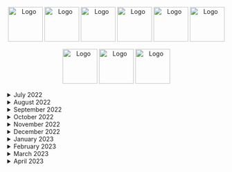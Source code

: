 
<p style="text-align: center;">
    <img src="https://leetcode.com/static/images/badges/2022/gif/2022-08.gif" alt="Logo" height="80">
    <img src="https://leetcode.com/static/images/badges/2022/gif/2022-09.gif" alt="Logo" height="80">
    <img src="https://leetcode.com/static/images/badges/2022/gif/2022-10.gif" alt="Logo" height="80">
    <img src="https://leetcode.com/static/images/badges/2022/gif/2022-11.gif" alt="Logo" height="80">
    <img src="https://leetcode.com/static/images/badges/2022/gif/2022-12.gif" alt="Logo" height="80">
    <img src="https://leetcode.com/static/images/badges/2022/gif/2022-annual-100.gif" alt="Logo" height="80">


<p style="text-align: center;">
    <img src="https://leetcode.com/static/images/badges/2023/gif/2023-01.gif" alt="Logo" height="80">
    <img src="https://leetcode.com/static/images/badges/2023/gif/2023-02.gif" alt="Logo" height="80">
    <img src="https://leetcode.com/static/images/badges/2023/gif/2023-03.gif" alt="Logo" height="80">

<details>
  <summary>July 2022</summary>

| Day | Task Id | Task                                                                                                                            | Solution(s)                                                                                                                   |
|-----|---------|---------------------------------------------------------------------------------------------------------------------------------|-------------------------------------------------------------------------------------------------------------------------------|
| 1   | 242     | [Valid Anagram](https://leetcode.com/problems/valid-anagram/)                                                                   | [Anagram](src/main/java/day_001/Anagram.java)                                                                                 |
| 2   | 890     | [Find and Replace Pattern](https://leetcode.com/problems/find-and-replace-pattern/)                                             | [FindAndReplacePattern](src/main/java/day_002/FindAndReplacePattern.java)                                                     |
| 3   | 916     | [Word Subsets](https://leetcode.com/problems/word-subsets/)                                                                     | [WordSubsets](src/main/java/day_003/WordSubsets.java) <br/> [WordSubsetsArrays](src/main/java/day_003/WordSubsetsArrays.java) |
| 4   | 307     | [Range Sum Query - Mutable](https://leetcode.com/problems/range-sum-query-mutable/)                                             | [NumArray](src/main/java/day_004/NumArray.java)                                                                               |

</details>

<details>
  <summary> August 2022 </summary>

| Day | Task Id | Task                                                                                                                            | Solution(s)                                                                                                                   |
|-----|---------|---------------------------------------------------------------------------------------------------------------------------------|-------------------------------------------------------------------------------------------------------------------------------|
| 5   | 062     | [Unique Paths](https://leetcode.com/problems/unique-paths/)                                                                     | [UniquePaths](src/main/java/day_005/UniquePaths.java)                                                                         |
| 6   | 378     | [Kth Smallest Element in a Sorted Matrix](https://leetcode.com/problems/kth-smallest-element-in-a-sorted-matrix/)               | [KthSmallest](src/main/java/day_006/KthSmallest.java)                                                                         |
| 7   | 729     | [My Calendar I](https://leetcode.com/problems/my-calendar-i/)                                                                   | [MyCalendar](src/main/java/day_007/MyCalendar.java) <br/> [MyCalendar_Arrays](src/main/java/day_007/MyCalendar_Arrays.java)   |
| 8   | 858     | [Mirror Reflection](https://leetcode.com/problems/mirror-reflection/)                                                           | [MirrorReflection](src/main/java/day_008/MirrorReflection.java)                                                               |
| 9   | 377     | [Combination Sum IV](https://leetcode.com/problems/combination-sum-iv)                                                          | [CombinationSum4](src/main/java/day_009/CombinationSum4.java)                                                                 |
| 10  | 458     | [Poor Pigs](https://leetcode.com/problems/poor-pigs/)                                                                           | [PoorPigs](src/main/java/day_010/PoorPigs.java)                                                                               |
| 11  | 1220    | [Count Vowels Permutation](https://leetcode.com/problems/count-vowels-permutation/)                                             | [CountVowelsPermutation](src/main/java/day_011/CountVowelsPermutation.java)                                                   |
| 12  | 300     | [Longest Increasing Subsequence](https://leetcode.com/problems/longest-increasing-subsequence/)                                 | [LongestIncreasingSubsequence](src/main/java/day_012/LongestIncreasingSubsequence.java)                                       |
| 13  | 823     | [Binary Trees With Factors](https://leetcode.com/problems/binary-trees-with-factors/)                                           | [BinaryTreesWithFactors](src/main/java/day_013/BinaryTreesWithFactors.java)                                                   |
| 14  | 108     | [Convert Sorted Array to Binary Search Tree](https://leetcode.com/problems/convert-sorted-array-to-binary-search-tree/)         | [ConvertSortedArrayToBinarySearchTree](src/main/java/day_014/ConvertSortedArrayToBinarySearchTree.java)                       |
| 15  | 98      | [Validate Binary Search Tree](https://leetcode.com/problems/validate-binary-search-tree/)                                       | [ValidateBinarySearchTree](src/main/java/day_015/ValidateBinarySearchTree.java)                                               |
| 16  | 235     | [Lowest Common Ancestor of a Binary Search Tree](https://leetcode.com/problems/lowest-common-ancestor-of-a-binary-search-tree/) | [LowestCommonAncestorOfBST](src/main/java/day_016/LowestCommonAncestorOfBST.java)                                             |
| 17  | 30      | [Substring with Concatenation of All Words](https://leetcode.com/problems/substring-with-concatenation-of-all-words/)           | [SubstringsWithConcatenationOfAllWords](src/main/java/day_017/SubstringsWithConcatenationOfAllWords.java)                     |
| 18  | 126     | [Word Ladder II](https://leetcode.com/problems/word-ladder-ii/)                                                                 | [WordLadderII](src/main/java/day_018/WordLadderII.java)                                                                       |
| 19  | 13      | [Roman to Integer](https://leetcode.com/problems/roman-to-integer/)                                                             | [RomanToInteger](src/main/java/day_019/RomanToInteger.java)                                                                   |
| 20  | 387     | [First Unique Character in a String](https://leetcode.com/problems/first-unique-character-in-a-string/)                         | [FirstUniqueCharacter](src/main/java/day_020/FirstUniqueCharacter.java)                                                       |
| 21  | 804     | [Unique Morse Code Words](https://leetcode.com/problems/unique-morse-code-words/)                                               | [UniqueMorseCodeWords](src/main/java/day_021/UniqueMorseCodeWords.java)                                                       |
| 22  | 1338    | [Reduce Array Size to The Half](https://leetcode.com/problems/reduce-array-size-to-the-half/)                                   | [ReduceArraySizeToTheHalf](src/main/java/day_022/ReduceArraySizeToTheHalf.java)                                               |
| 23  | 659     | [Split Array into Consecutive Subsequences](https://leetcode.com/problems/split-array-into-consecutive-subsequences/)           | [SplitArrayIntoConsecutiveSubsequences](src/main/java/day_023/SplitArrayIntoConsecutiveSubsequences.java)                     |
| 24  | 871     | [Minimum Number of Refueling Stops](https://leetcode.com/problems/minimum-number-of-refueling-stops/)                           | [MinimumNumberOfRefuelingStops](src/main/java/day_024/MinimumNumberOfRefuelingStops.java)                                     |
| 25  | 936     | [Stamping The Sequence](https://leetcode.com/problems/stamping-the-sequence/)                                                   | [StampingTheSequence](src/main/java/day_025/StampingTheSequence.java)                                                         |
| 26  | 342     | [Power of Four](https://leetcode.com/problems/power-of-four/)                                                                   | [PowerOfFour](src/main/java/day_026/PowerOfFour.java)                                                                         |
| 27  | 234     | [Palindrome Linked List](https://leetcode.com/problems/palindrome-linked-list/)                                                 | [PalindromeLinkedList](src/main/java/day_027/PalindromeLinkedList.java)                                                       |
| 28  | 326     | [Power of Three](https://leetcode.com/problems/power-of-three/)                                                                 | [PowerOfThree](src/main/java/day_028/PowerOfThree.java)                                                                       |
| 29  | 383     | [Ransom Note](https://leetcode.com/problems/ransom-note/)                                                                       | [RansomNote](src/main/java/day_029/RansomNote.java)                                                                           |
| 30  | 869     | [Reordered Power of 2](https://leetcode.com/problems/reordered-power-of-2/)                                                     | [ReorderedPowerOf2](src/main/java/day_030/ReorderedPowerOf2.java)                                                             |
| 31  | 363     | [Max Sum of Rectangle No Larger Than K](https://leetcode.com/problems/max-sum-of-rectangle-no-larger-than-k/)                   | [MaxSumOfRectangle](src/main/java/day_031/MaxSumOfRectangle.java)                                                             |
| 32  | 1329    | [Sort the Matrix Diagonally](https://leetcode.com/problems/sort-the-matrix-diagonally/)                                         | [SortTheMatrixDiagonally](src/main/java/day_032/SortTheMatrixDiagonally.java)                                                 |
| 33  | 200     | [Number of Islands](https://leetcode.com/problems/number-of-islands/)                                                           | [NumberOfIslands](src/main/java/day_033/NumberOfIslands.java)                                                                 |
| 34  | 48      | [Rotate Image](https://leetcode.com/problems/rotate-image/)                                                                     | [RotateImage](src/main/java/day_034/RotateImage.java)                                                                         |
| 35  | 417     | [Pacific Atlantic Water Flow](https://leetcode.com/problems/pacific-atlantic-water-flow/)                                       | [PacificAtlanticWaterFlow](src/main/java/day_035/PacificAtlanticWaterFlow.java)                                               |

</details>

<details>
  <summary>September 2022</summary>

| Day | Task Id | Task                                                                                                                                              | Solution(s)                                                                                                                         |
|-----|---------|---------------------------------------------------------------------------------------------------------------------------------------------------|-------------------------------------------------------------------------------------------------------------------------------------|
| 36  | 1448    | [Count Good Nodes in Binary Tree](https://leetcode.com/problems/count-good-nodes-in-binary-tree/)                                                 | [CountGoodNodesInBinaryTree](src/main/java/day_036/CountGoodNodesInBinaryTree.java)                                                 |
| 37  | 637     | [Average of Levels in Binary Tree](https://leetcode.com/problems/average-of-levels-in-binary-tree/)                                               | [AverageOfLevelsInBinaryTree](src/main/java/day_037/AverageOfLevelsInBinaryTree.java)                                               |
| 38  | 967     | [Numbers With Same Consecutive Difference](https://leetcode.com/problems/numbers-with-same-consecutive-differences/)                              | [NumbersWithSameConsecutiveDifferences](src/main/java/day_038/NumbersWithSameConsecutiveDifferences.java)                           |
| 39  | 978     | [Vertical Order Traversal of a Binary Tree](https://leetcode.com/problems/vertical-order-traversal-of-a-binary-tree/)                             | [VerticalOrderTraversalOfBinaryTree](src/main/java/day_039/VerticalOrderTraversalOfBinaryTree.java)                                 |
| 40  | 429     | [N-ary Tree Level Order Traversal](https://leetcode.com/problems/n-ary-tree-level-order-traversal/)                                               | [NaryTreeLevelOrderTraversal](src/main/java/day_040/NaryTreeLevelOrderTraversal.java)                                               |
| 41  | 814     | [Binary Tree Pruning](https://leetcode.com/problems/binary-tree-pruning/)                                                                         | [BinaryTreePruning](src/main/java/day_041/BinaryTreePruning.java)                                                                   |
| 42  | 606     | [Construct String from Binary Tree](https://leetcode.com/problems/construct-string-from-binary-tree/)                                             | [ConstructStringFromBinaryTree](src/main/java/day_042/ConstructStringFromBinaryTree.java)                                           |
| 43  | 94      | [Binary Tree Inorder Traversal](https://leetcode.com/problems/binary-tree-inorder-traversal/)                                                     | [BinaryTreeInorderTraversal](src/main/java/day_043/BinaryTreeInorderTraversal.java)                                                 |
| 44  | 1996    | [The Number of Weak Characters in the Game](https://leetcode.com/problems/the-number-of-weak-characters-in-the-game/)                             | [TheNumberOfWeakCharactersInTheGame](src/main/java/day_044/TheNumberOfWeakCharactersInTheGame.java)                                 |
| 45  | 188     | [Best Time to Buy and Sell Stock IV](https://leetcode.com/problems/best-time-to-buy-and-sell-stock-iv/)                                           | [BestTimeToBuyAndSellStock4](src/main/java/day_045/BestTimeToBuyAndSellStock4.java)                                                 |
| 46  | 1383    | [Maximum Performance of a Team](https://leetcode.com/problems/maximum-performance-of-a-team/)                                                     | [MaximumPerformanceOfATeam](src/main/java/day_046/MaximumPerformanceOfATeam.java)                                                   |
| 47  | 948     | [Bag of Tokens](https://leetcode.com/problems/bag-of-tokens/)                                                                                     | [BagOfTokens](src/main/java/day_047/BagOfTokens.java)                                                                               |
| 48  | 393     | [UTF-8 Validation](https://leetcode.com/problems/utf-8-validation/)                                                                               | [UTF8Validation](src/main/java/day_048/UTF8Validation.java)                                                                         |
| 49  | 1457    | [Pseudo-Palindromic Paths in a Binary Tree](https://leetcode.com/problems/pseudo-palindromic-paths-in-a-binary-tree/)                             | [PseudoPalindromicPathsInBinaryTree](src/main/java/day_049/PseudoPalindromicPathsInBinaryTree.java)                                 |
| 50  | 2007    | [Find Original Array From Doubled Array](https://leetcode.com/problems/find-original-array-from-doubled-array/)                                   | [FindOriginalArrayFromDoubledArray](src/main/java/day_050/FindOriginalArrayFromDoubledArray.java)                                   |
| 51  | 1770    | [Maximum Score from Performing Multiplication Operations](https://leetcode.com/problems/maximum-score-from-performing-multiplication-operations/) | [MaximumScoreFromPerformingMultiplicationOperations](src/main/java/day_051/MaximumScoreFromPerformingMultiplicationOperations.java) |
| 52  | 336     | [Palindrome Pairs](https://leetcode.com/problems/palindrome-pairs/)                                                                               | [PalindromePairs](src/main/java/day_052/PalindromePairs.java)                                                                       |
| 53  | 42      | [Trapping Rain Water](https://leetcode.com/problems/trapping-rain-water/)                                                                         | [TrappingRainWater](src/main/java/day_053/TrappingRainWater.java)                                                                   |
| 54  | 609     | [Find Duplicate File in System](https://leetcode.com/problems/find-duplicate-file-in-system/)                                                     | [FindDuplicateFileInSystem](src/main/java/day_054/FindDuplicateFileInSystem.java)                                                   |
| 55  | 718     | [Maximum Length of Repeated Subarray](https://leetcode.com/problems/maximum-length-of-repeated-subarray/)                                         | [MaximumLengthOfRepeatedSubarray](src/main/java/day_055/MaximumLengthOfRepeatedSubarray.java)                                       |
| 56  | 985     | [Sum of Even Numbers After Queries](https://leetcode.com/problems/sum-of-even-numbers-after-queries/)                                             | [SumOfEvenNumbersAfterQueries](src/main/java/day_056/SumOfEvenNumbersAfterQueries.java)                                             |
| 57  | 557     | [Reverse Words in a String III](https://leetcode.com/problems/reverse-words-in-a-string-iii/)                                                     | [ReverseWordsInStringIII](src/main/java/day_057/ReverseWordsInStringIII.java)                                                       |
| 58  | 1680    | [Concatenation of Consecutive Binary Numbers](https://leetcode.com/problems/concatenation-of-consecutive-binary-numbers/)                         | [ConcatenationPfConsecutiveBinaryNumbers](src/main/java/day_058/ConcatenationPfConsecutiveBinaryNumbers.java)                       |
| 59  | 113     | [Path Sum II](https://leetcode.com/problems/path-sum-ii/)                                                                                         | [PathSumII](src/main/java/day_059/PathSumII.java)                                                                                   |
| 60  | 622     | [Design Circular Queue](https://leetcode.com/problems/design-circular-queue/)                                                                     | [MyCircularQueue](src/main/java/day_060/MyCircularQueue.java)                                                                       |
| 61  | 990     | [Satisfiability of Equality Equations](https://leetcode.com/problems/satisfiability-of-equality-equations/)                                       | [SatisfiabilityOfEqualityEquations](src/main/java/day_061/SatisfiabilityOfEqualityEquations.java)                                   |
| 62  | 838     | [Push Dominoes](https://leetcode.com/problems/push-dominoes/)                                                                                     | [PushDominoes](src/main/java/day_062/PushDominoes.java)                                                                             |
| 63  | 19      | [Remove Nth Node From End of List](https://leetcode.com/problems/remove-nth-node-from-end-of-list/)                                               | [RemoveNthNodeFromEndOfList](src/main/java/day_063/RemoveNthNodeFromEndOfList.java)                                                 |
| 64  | 658     | [Find K Closest Elements](https://leetcode.com/problems/find-k-closest-elements/)                                                                 | [FindKClosesElements](src/main/java/day_064/FindKClosesElements.java)                                                               |
| 65  | 218     | [The Skyline Problem](https://leetcode.com/problems/the-skyline-problem/)                                                                         | [TheSkylineProblem](src/main/java/day_065/TheSkylineProblem.java)                                                                   |

</details>

<details>
  <summary>October 2022</summary>

| Day | Task Id | Task                                                                                                                                                            | Solution(s)                                                                                                                                 |
|-----|---------|-----------------------------------------------------------------------------------------------------------------------------------------------------------------|---------------------------------------------------------------------------------------------------------------------------------------------|
| 66  | 91      | [Decode Ways](https://leetcode.com/problems/decode-ways/)                                                                                                       | [DecodeWays](src/main/java/day_066/DecodeWays.java)                                                                                         |
| 67  | 1155    | [Number of Dice Rolls With Target Sum](https://leetcode.com/problems/number-of-dice-rolls-with-target-sum)                                                      | [NumberOfDiceRollsWithTargetSum](src/main/java/day_067/NumberOfDiceRollsWithTargetSum.java)                                                 |
| 68  | 1578    | [Minimum Time to Make Rope Colorful](https://leetcode.com/problems/minimum-time-to-make-rope-colorful)                                                          | [MinimumTimeToMakeRopeColorful](src/main/java/day_068/MinimumTimeToMakeRopeColorful.java)                                                   |
| 69  | 112     | [Path Sum](https://https://leetcode.com/problems/path-sum/)                                                                                                     | [PathSum](src/main/java/day_069/PathSum.java)                                                                                               |
| 70  | 623     | [Add One Row to Tree](https://leetcode.com/problems/add-one-row-to-tree/)                                                                                       | [AddOneTowToTree](src/main/java/day_070/AddOneTowToTree.java)                                                                               |
| 71  | 981     | [Time Based Key-Value Store](https://leetcode.com/problems/time-based-key-value-store/)                                                                         | [TimeMapHashMaps](src/main/java/day_071/TimeMapHashMaps.java)  <br/>  [TimeMapTreeMap](src/main/java/day_071/TimeMapTreeMap.java)           |
| 72  | 732     | [My Calendar III](https://leetcode.com/problems/my-calndar-iii/)                                                                                                | [MyCalendarIII](src/main/java/day_072/MyCalendarThree.java)                                                                                 |
| 73  | 16      | [3Sum Closest](https://leetcode.com/problems/3sum-closest/)                                                                                                     | [ThreeSumClosest](src/main/java/day_073/ThreeSumClosest.java)                                                                               |
| 74  | 653     | [Two Sum IV - Input is a BST](https://leetcode.com/problems/two-sum-iv-input-is-a-bst/)                                                                         | [TwoSumFour](src/main/java/day_074/TwoSumFour.java)                                                                                         |
| 75  | 1328    | [Break a Palindrome](https://leetcode.com/problems/break-a-palindrome/)                                                                                         | [BreakPalindrome](src/main/java/day_075/BreakPalindrome.java)                                                                               |
| 76  | 334     | [Increasing Triplet Subsequence](https://leetcode.com/problems/increasing-triplet-subsequence/)                                                                 | [IncreasingTripletSubsequence](src/main/java/day_076/IncreasingTripletSubsequence.java)                                                     |
| 77  | 976     | [Largest Perimeter Triangle](https://leetcode.com/problems/largest-perimeter-triangle)                                                                          | [LargestPerimeterTriangle](src/main/java/day_077/LargestPerimeterTriangle.java)                                                             |
| 78  | 237     | [Delete Node in a Linked List](https://leetcode.com/problems/delete-node-in-a-linked-list/)                                                                     | [DeleteNodeInALinkedList](src/main/java/day_078/DeleteNodeInALinkedList.java)                                                               |
| 79  | 2095    | [Delete the Middle Node of a Linked List](https://leetcode.com/problems/delete-the-middle-node-of-a-linked-list/)                                               | [DeleteTheMiddleNodeOfALInkedList](src/main/java/day_079/DeleteTheMiddleNodeOfALInkedList.java)                                             |
| 80  | 1531    | [String Compression II](https://leetcode.com/problems/string-compression-ii/)                                                                                   | [StringCompressionTwo](src/main/java/day_080/StringCompressionTwo.java)                                                                     |
| 81  | 1335    | [Minimum Difficulty of a Job Schedule](https://leetcode.com/problems/minimum-difficulty-of-a-job-schedule/)                                                     | [MinimumDifficultyOfAJobSchedule](src/main/java/day_081/MinimumDifficultyOfAJobSchedule.java)                                               |
| 82  | 1832    | [Check if the Sentence Is Pangram](https://leetcode.com/problems/check-if-the-sentence-is-pangram/)                                                             | [CheckIfTheSentenceIsPangram](src/main/java/day_082/CheckIfTheSentenceIsPangram.java)                                                       |
| 83  | 38      | [Count And Say](https://leetcode.com/problems/count-and-say/)                                                                                                   | [CountAndSay](src/main/java/day_083/CountAndSay.java)                                                                                       |
| 84  | 692     | [Top K Frequent Words](https://leetcode.com/problems/top-k-frequent-words/)                                                                                     | [TopKFrequentWords](src/main/java/day_084/TopKFrequentWords.java)                                                                           |
| 85  | 12      | [Integer to Roman](https://leetcode.com/problems/integer-to-roman/)                                                                                             | [IntegerToRoman](src/main/java/day_085/IntegerToRoman.java)                                                                                 |
| 86  | 219     | [Contains Duplicate II](https://leetcode.com/problems/contains-duplicate-ii/)                                                                                   | [ContainsDuplicateTwo](src/main/java/day_086/ContainsDuplicateTwo.java)                                                                     |
| 87  | 76      | [Minimum Window Substring](https://leetcode.com/problems/minimum-window-substring/)                                                                             | [MinimumWindowSubstring](src/main/java/day_087/MinimumWindowSubstring.java)                                                                 |
| 88  | 645     | [Set Mismatch](https://leetcode.com/problems/set-mismatch/)                                                                                                     | [SetMismatch](src/main/java/day_088/SetMismatch.java)                                                                                       |
| 89  | 1239    | [Maximum Length of a Concatenated String with Unique Characters](https://leetcode.com/problems/maximum-length-of-a-concatenated-string-with-unique-characters/) | [MaximumLengthOfAConcatenatedStringWithUniqueCharacters](src/main/java/day_089/MaximumLengthOfAConcatenatedStringWithUniqueCharacters.java) |
| 90  | 1662    | [Check If Two String Arrays are Equivalent](https://leetcode.com/problems/check-if-two-string-arrays-are-equivalent/)                                           | [CheckIfTwoStringArraysAreEquivalent](src/main/java/day_090/CheckIfTwoStringArraysAreEquivalent.java)                                       |
| 91  | 523     | [Continuous Subarray Sum](https://leetcode.com/problems/continuous-subarray-sum/)                                                                               | [ContinuousSubarraySum](src/main/java/day_091/ContinuousSubarraySum.java)                                                                   |
| 92  | 835     | [Image Overlap](https://leetcode.com/problems/image-overlap/)                                                                                                   | [ImageOverlap](src/main/java/day_092/ImageOverlap.java)                                                                                     |
| 93  | 49      | [Group Anagrams](https://leetcode.com/problems/group-anagrams/)                                                                                                 | [GroupAnagrams](src/main/java/day_093/GroupAnagrams.java)                                                                                   |
| 94  | 2136    | [Earliest Possible Day of Full Bloom](https://leetcode.com/problems/earliest-possible-day-of-full-bloom/)                                                       | [EarliestPossibleDayOfFullBloom](src/main/java/day_094/EarliestPossibleDayOfFullBloom.java)                                                 |
| 95  | 1293    | [Shortest Path in a Grid with Obstacles Elimination](https://leetcode.com/problems/shortest-path-in-a-grid-with-obstacles-elimination/)                         | [ShortestPathInAGridWithObstaclesElimination](src/main/java/day_095/ShortestPathInAGridWithObstaclesElimination.java)                       |
| 96  | 766     | [Toeplitz Matrix](https://leetcode.com/problems/toeplitz-matrix/)                                                                                               | [ToeplitzMatrix](src/main/java/day_096/ToeplitzMatrix.java)                                                                                 |
</details>


<details>
  <summary>November 2022</summary>

| Day | Task Id | Task                                                                                                                                        | Solution(s)                                                                                                                 |
|-----|---------|---------------------------------------------------------------------------------------------------------------------------------------------|-----------------------------------------------------------------------------------------------------------------------------|
| 97  | 1706    | [Where Will the Ball Fall](https://leetcode.com/problems/where-will-the-ball-fall/)                                                         | [WhereWillTheBallFall](src/main/java/day_097/WhereWillTheBallFall.java)                                                     |
| 98  | 433     | [Minimum Genetic Mutation](https://leetcode.com/problems/minimum-genetic-mutation/)                                                         | [MinimumGeneticMutation](src/main/java/day_098/MinimumGeneticMutation.java)                                                 |
| 99  | 2131    | [Longest Palindrome by Concatenating Two Letter Words](https://leetcode.com/problems/longest-palindrome-by-concatenating-two-letter-words/) | [LongestPalindromeByConcatenatingTwoLetterWords](src/main/java/day_099/LongestPalindromeByConcatenatingTwoLetterWords.java) |
| 100 | 345     | [Reverse Vowels of a String](https://leetcode.com/problems/reverse-vowels-of-a-string/)                                                     | [ReverseVowelsOfAString](src/main/java/day_100/ReverseVowelsOfAString.java)                                                 |
| 101 | 212     | [Word Search II](https://leetcode.com/problems/word-search-ii/)                                                                             | [WordSearchTwo](src/main/java/day_101/WordSearchTwo.java)                                                                   |
| 102 | 899     | [Orderly Queue](https://leetcode.com/problems/orderly-queue/)                                                                               | [OrderlyQueue](src/main/java/day_102/OrderlyQueue.java)                                                                     |
| 103 | 1323    | [Maximum 69 Number](https://leetcode.com/problems/maximum-69-number/)                                                                       | [Maximum69Number](src/main/java/day_103/Maximum69Number.java)                                                               |
| 104 | 1544    | [Make The String Great](https://leetcode.com/problems/make-the-string-great/)                                                               | [MakeTheStringGreat](src/main/java/day_104/MakeTheStringGreat.java)                                                         |
| 105 | 901     | [Online Stock Span](https://leetcode.com/problems/online-stock-span/)                                                                       | [StockSpanner](src/main/java/day_105/StockSpanner.java)                                                                     |
| 106 | 1047    | [Remove All Adjacent Duplicates In String](https://leetcode.com/problems/remove-all-adjacent-duplicates-in-string/)                         | [RemoveAllAdjacentDuplicatesInString](src/main/java/day_106/RemoveAllAdjacentDuplicatesInString.java)                       |
| 107 | 26      | [Remove Duplicates from Sorted Array](https://leetcode.com/problems/remove-duplicates-from-sorted-array/)                                   | [RemoveDuplicatesFromSortedArray](src/main/java/day_107/RemoveDuplicatesFromSortedArray.java)                               |
| 108 | 295     | [Find Median from Data Stream](https://leetcode.com/problems/find-median-from-data-stream/)                                                 | [MedianFinder](src/main/java/day_108/MedianFinder.java)                                                                     |
| 109 | 151     | [Reverse Words in a String](https://leetcode.com/problems/reverse-words-in-a-string/)                                                       | [ReverseWordsInAString](src/main/java/day_109/ReverseWordsInAString.java)                                                   |
| 110 | 947     | [Most Stones Removed with Same Row or Column](https://leetcode.com/problems/most-stones-removed-with-same-row-or-column/)                   | [MostStonesRemovedWithSameRowOrColumn](src/main/java/day_110/MostStonesRemovedWithSameRowOrColumn.java)                     |
| 111 | 222     | [Count Complete Tree Nodes](https://leetcode.com/problems/count-complete-tree-nodes/)                                                       | [CountCompleteTreeNodes](src/main/java/day_111/CountCompleteTreeNodes.java)                                                 |
| 112 | 374     | [Guess Number Higher or Lower](https://leetcode.com/problems/guess-number-higher-or-lower/)                                                 | [GuessNumberHigherOrLower](src/main/java/day_112/GuessNumberHigherOrLower.java)                                             |
| 113 | 223     | [Rectangle Area](https://leetcode.com/problems/rectangle-area/)                                                                             | [RectangleArea](src/main/java/day_113/RectangleArea.java)                                                                   |
| 114 | 263     | [Ugly Number](https://leetcode.com/problems/ugly-number/)                                                                                   | [UglyNumber](src/main/java/day_114/UglyNumber.java)                                                                         |
| 115 | 587     | [Erect the Fence](https://leetcode.com/problems/erect-the-fence/)                                                                           | [ErectTheFence](src/main/java/day_115/ErectTheFence.java)                                                                   |
| 116 | 224     | [Basic Calculator](https://leetcode.com/problems/basic-calculator/)                                                                         | [BasicCalculator](src/main/java/day_116/BasicCalculator.java)                                                               |
| 117 | 1926    | [Nearest Exit from Entrance in Maze](https://leetcode.com/problems/nearest-exit-from-entrance-in-maze/)                                     | [NearestExitFromEntranceInMaze](src/main/java/day_117/NearestExitFromEntranceInMaze.java)                                   |
| 118 | 279     | [Perfect Squares](https://leetcode.com/problems/perfect-squares/)                                                                           | [PerfectSquares](src/main/java/day_118/PerfectSquares.java)                                                                 |
| 119 | 36      | [Valid Sudoku](https://leetcode.com/problems/valid-sudoku/)                                                                                 | [ValidSudoku](src/main/java/day_119/ValidSudoku.java)                                                                       |
| 120 | 79      | [Word Search](https://leetcode.com/problems/word-search/)                                                                                   | [WordSearch](src/main/java/day_120/WordSearch.java)                                                                         |
| 121 | 907     | [Sum of Subarray Minimums](https://leetcode.com/problems/sum-of-subarray-minimums/)                                                         | [SumOfSubarrayMinimums](src/main/java/day_121/SumOfSubarrayMinimums.java)                                                   |
| 122 | 1235    | [Maximum Profit in Job Scheduling](https://leetcode.com/problems/maximum-profit-in-job-scheduling/)                                         | [MaximumProfitInJobScheduling](src/main/java/day_122/MaximumProfitInJobScheduling.java)                                     |
| 123 | 446     | [Arithmetic Slices II - Subsequence](https://leetcode.com/problems/arithmetic-slices-ii-subsequence/)                                       | [ArithmeticSlicesSubsequence](src/main/java/day_123/ArithmeticSlicesSubsequence.java)                                       |
| 124 | 2225    | [Find Players With Zero or One Losses](https://leetcode.com/problems/find-players-with-zero-or-one-losses/)                                 | [FindPlayersWithZeroOrOneLosses](src/main/java/day_124/FindPlayersWithZeroOrOneLosses.java)                                 |
| 125 | 380     | [Insert Delete GetRandom O(1)](https://leetcode.com/problems/insert-delete-getrandom-o1/)                                                   | [RandomizedSet](src/main/java/day_125/RandomizedSet.java)                                                                   |
| 126 | 1207    | [Unique Number of Occurrences](https://leetcode.com/problems/unique-number-of-occurrences/)                                                 | [UniqueNumberOfOccurrences](src/main/java/day_126/UniqueNumberOfOccurrences.java)                                           |

</details>


<details>
  <summary>December 2022</summary>

| Day | Task Id | Task                                                                                                                          | Solution(s)                                                                                                   |
|-----|---------|-------------------------------------------------------------------------------------------------------------------------------|---------------------------------------------------------------------------------------------------------------|
| 127 | 1704    | [Determine if String Halves Are Alike](https://leetcode.com/problems/determine-if-string-halves-are-alike/)                   | [DetermineIfStringHalvesAreAlike](src/main/java/day_127/DetermineIfStringHalvesAreAlike.java)                 |
| 128 | 1657    | [Determine if Two Strings Are Close](https://leetcode.com/problems/determine-if-two-strings-are-close/)                       | [DetermineIfTwoStringsAreClose](src/main/java/day_128/DetermineIfTwoStringsAreClose.java)                     |
| 129 | 451     | [Sort Characters By Frequency](https://leetcode.com/problems/sort-characters-by-frequency/)                                   | [SortCharactersByFrequency](src/main/java/day_129/SortCharactersByFrequency.java)                             |
| 130 | 2256    | [Minimum Average Difference](https://leetcode.com/problems/minimum-average-difference/)                                       | [MinimumAverageDifference](src/main/java/day_130/MinimumAverageDifference.java)                               |
| 131 | 876     | [Middle of the Linked List](https://leetcode.com/problems/middle-of-the-linked-list/)                                         | [MiddleOfTheLinkedList](src/main/java/day_131/MiddleOfTheLinkedList.java)                                     |
| 132 | 328     | [Odd Even Linked List](https://leetcode.com/problems/odd-even-linked-list/)                                                   | [OddEvenLinkedList](src/main/java/day_132/OddEvenLinkedList.java)                                             |
| 133 | 938     | [Range Sum of BST](https://leetcode.com/problems/range-sum-of-bst/)                                                           | [RangeSumOfBST](src/main/java/day_133/RangeSumOfBST.java)                                                     |
| 134 | 872     | [Leaf-Similar Trees](https://leetcode.com/problems/leaf-similar-trees/)                                                       | [LeafSimilarTrees](src/main/java/day_134/LeafSimilarTrees.java)                                               |
| 135 | 1026    | [Maximum Difference Between Node and Ancestor](https://leetcode.com/problems/maximum-difference-between-node-and-ancestor/)   | [MaximumDifferenceBetweenNodeAndAncestor](src/main/java/day_135/MaximumDifferenceBetweenNodeAndAncestor.java) |
| 136 | 1339    | [Maximum Product of Splitted Binary Tree](https://leetcode.com/problems/maximum-product-of-splitted-binary-tree/)             | [MaximumProductOfSplittedBinaryTree](src/main/java/day_136/MaximumProductOfSplittedBinaryTree.java)           |
| 137 | 124     | [Binary Tree Maximum Path Sum](https://leetcode.com/problems/binary-tree-maximum-path-sum/)                                   | [BinaryTreeMaximumPathSum](src/main/java/day_137/BinaryTreeMaximumPathSum.java)                               |
| 138 | 70      | [Climbing Stairs](https://leetcode.com/problems/climbing-stairs/)                                                             | [ClimbingStairs](src/main/java/day_138/ClimbingStairs.java)                                                   |
| 139 | 931     | [Minimum Falling Path Sum](https://leetcode.com/problems/minimum-falling-path-sum/)                                           | [MinimumFallingPathSum](src/main/java/day_139/MinimumFallingPathSum.java)                                     |
| 140 | 198     | [House Robber](https://leetcode.com/problems/house-robber/)                                                                   | [HouseRobber](src/main/java/day_140/HouseRobber.java)                                                         |
| 141 | 1143    | [Longest Common Subsequence](https://leetcode.com/problems/longest-common-subsequence/)                                       | [LongestCommonSubsequence](src/main/java/day_141/LongestCommonSubsequence.java)                               |
| 142 | 232     | [Implement Queue using Stacks](https://leetcode.com/problems/implement-queue-using-stacks/)                                   | [MyQueue](src/main/java/day_142/MyQueue.java)                                                                 |
| 143 | 150     | [Evaluate Reverse Polish Notation](https://leetcode.com/problems/evaluate-reverse-polish-notation)                            | [EvaluateReversePolishNotation](src/main/java/day_143/EvaluateReversePolishNotation.java)                     |
| 145 | 1971    | [Find if Path Exists in Graph](https://leetcode.com/problems/find-if-path-exists-in-graph/)                                   | [FindIfPathExistsInGraph](src/main/java/day_145/FindIfPathExistsInGraph.java)                                 |
| 146 | 841     | [Keys and Rooms](https://leetcode.com/problems/keys-and-rooms/)                                                               | [KeysAndRooms](src/main/java/day_146/KeysAndRooms.java)                                                       |
| 147 | 886     | [Possible Bipartition](https://leetcode.com/problems/possible-bipartition/)                                                   | [PossibleBipartition](src/main/java/day_147/PossibleBipartition.java)                                         |
| 148 | 834     | [Sum of Distances in Tree](https://leetcode.com/problems/sum-of-distances-in-tree)                                            | [SumOfDistancesInTree](src/main/java/day_148/SumOfDistancesInTree.java)                                       |
| 149 | 309     | [Best Time to Buy and Sell Stock with Cooldown](https://leetcode.com/problems/best-time-to-buy-and-sell-stock-with-cooldown/) | [BestTimeToBuyAndSellStockWithCooldown](src/main/java/day_149/BestTimeToBuyAndSellStockWithCooldown.java)     |
| 150 | 790     | [Domino and Tromino Tiling](https://leetcode.com/problems/domino-and-tromino-tiling/)                                         | [DominoAndTrominoTiling](src/main/java/day_150/DominoAndTrominoTiling.java)                                   |
| 151 | 2389    | [Longest Subsequence With Limited Sum](https://leetcode.com/problems/longest-subsequence-with-limited-sum/)                   | [LongestSubsequenceWithLimitedSum](src/main/java/day_151/LongestSubsequenceWithLimitedSum.java)               |
| 152 | 55      | [Jump Game](https://leetcode.com/problems/jump-game/)                                                                         | [JumpGame](src/main/java/day_152/JumpGame.java)                                                               |
| 153 | 2279    | [Maximum Bags With Full Capacity of Rocks](https://leetcode.com/problems/maximum-bags-with-full-capacity-of-rocks/)           | [MaximumBagsWithFullCapacityOfRocks](src/main/java/day_153/MaximumBagsWithFullCapacityOfRocks.java)           |
| 154 | 1962    | [Remove Stones to Minimize the Total](https://leetcode.com/problems/remove-stones-to-minimize-the-total/)                     | [RemoveStonesToMinimizeTheTotal](src/main/java/day_154/RemoveStonesToMinimizeTheTotal.java)                   |
| 155 | 1834    | [Single-Threaded CPU](https://leetcode.com/problems/single-threaded-cpu/)                                                     | [SingleThreadedCPU](src/main/java/day_155/SingleThreadedCPU.java)                                             |
| 156 | 797     | [All Paths From Source to Target](https://leetcode.com/problems/all-paths-from-source-to-target/)                             | [AllPathsFromSourceToTarget](src/main/java/day_156/AllPathsFromSourceToTarget.java)                           |
| 157 | 980     | [Unique Paths III](https://leetcode.com/problems/unique-paths-iii/)                                                           | [UniquePathsThree](src/main/java/day_157/UniquePathsThree.java)                                               |

</details>

<details>
  <summary>January 2023</summary>

| Day | Task Id | Task                                                                                                                                      | Solution(s)                                                                                                         |
|-----|---------|-------------------------------------------------------------------------------------------------------------------------------------------|---------------------------------------------------------------------------------------------------------------------|
| 158 | 290     | [Word Pattern](https://leetcode.com/problems/word-pattern)                                                                                | [WordPattern](src/main/java/day_158/WordPattern.java)                                                               |
| 159 | 520     | [Detect Capital](https://leetcode.com/problems/detect-capital/)                                                                           | [DetectCapital](src/main/java/day_159/DetectCapital.java)                                                           |
| 160 | 944     | [Delete Columns to Make Sorted](https://leetcode.com/problems/delete-columns-to-make-sorted/)                                             | [DeleteColumnsToMakeSorted](src/main/java/day_160/DeleteColumnsToMakeSorted.java)                                   |
| 161 | 2244    | [Minimum Rounds to Complete All Tasks](https://leetcode.com/problems/minimum-rounds-to-complete-all-tasks/)                               | [MinimumRoundsToCompleteAllTasks](src/main/java/day_161/MinimumRoundsToCompleteAllTasks.java)                       |
| 162 | 452     | [Minimum Number of Arrows to Burst Balloons](https://leetcode.com/problems/minimum-number-of-arrows-to-burst-balloons/)                   | [MinimumNumberOfArrowsToBurstBalloons](src/main/java/day_162/MinimumNumberOfArrowsToBurstBalloons.java)             |
| 163 | 1833    | [Maximum Ice Cream Bars](https://leetcode.com/problems/maximum-ice-cream-bars/)                                                           | [MaximumIceCreamBars](src/main/java/day_163/MaximumIceCreamBars.java)                                               |
| 164 | 134     | [Gas Station](https://leetcode.com/problems/gas-station/)                                                                                 | [GasStation](src/main/java/day_164/GasStation.java)                                                                 |
| 165 | 149     | [Max Points on a Line](https://leetcode.com/problems/max-points-on-a-line/)                                                               | [MaxPointsOnLine](src/main/java/day_165/MaxPointsOnLine.java)                                                       |
| 166 | 144     | [Binary Tree Preorder Traversal](https://leetcode.com/problems/binary-tree-preorder-traversal/)                                           | [BinaryTreePreorderTraversal](src/main/java/day_166/BinaryTreePreorderTraversal.java)                               |
| 167 | 100     | [Same Tree](https://leetcode.com/problems/same-tree/)                                                                                     | [SameTree](src/main/java/day_167/SameTree.java)                                                                     |
| 168 | 1443    | [Minimum Time to Collect All Apples in a Tree](https://leetcode.com/problems/minimum-time-to-collect-all-apples-in-a-tree/)               | [MinimumTimeToCollectAllApplesInATree](src/main/java/day_168/MinimumTimeToCollectAllApplesInATree.java)             |
| 169 | 1519    | [Number of Nodes in the Sub-Tree With the Same Label](https://leetcode.com/problems/number-of-nodes-in-the-sub-tree-with-the-same-label/) | [NumberOrNodesInSubTreeWithTheSameLabel](src/main/java/day_169/NumberOrNodesInSubTreeWithTheSameLabel.java)         |
| 170 | 2246    | [Longest Path With Different Adjacent Characters](https://leetcode.com/problems/longest-path-with-different-adjacent-characters/)         | [LongestPathWithDifferentAdjacentCharacters](src/main/java/day_170/LongestPathWithDifferentAdjacentCharacters.java) |
| 171 | 1061    | [Lexicographically Smallest Equivalent String](https://leetcode.com/problems/lexicographically-smallest-equivalent-string/)               | [LexicographicallySmallestEquivalentString](src/main/java/day_171/LexicographicallySmallestEquivalentString.java)   |
| 172 | 2421    | [Number of Good Paths](https://leetcode.com/problems/number-of-good-paths/)                                                               | [NumberOfGoodPaths](src/main/java/day_172/NumberOfGoodPaths.java)                                                   |
| 173 | 57      | [Insert Interval](https://leetcode.com/problems/insert-interval/)                                                                         | [InsertInterval](src/main/java/day_173/InsertInterval.java)                                                         |
| 174 | 926     | [Flip String to Monotone Increasing](https://leetcode.com/problems/flip-string-to-monotone-increasing/)                                   | [FlipStringToMonotoneIncreasing](src/main/java/day_174/FlipStringToMonotoneIncreasing.java)                         |
| 175 | 918     | [Maximum Sum Circular Subarray](https://leetcode.com/problems/maximum-sum-circular-subarray/)                                             | [MaximumSumCircularSubarray](src/main/java/day_175/MaximumSumCircularSubarray.java)                                 |
| 176 | 974     | [Subarray Sums Divisible by K](https://leetcode.com/problems/subarray-sums-divisible-by-k/)                                               | [SubarraySumsDivisibleByK](src/main/java/day_176/SubarraySumsDivisibleByK.java)                                     |
| 177 | 491     | [Non-decreasing Subsequences](https://leetcode.com/problems/non-decreasing-subsequences/)                                                 | [NonDecreasingSequences](src/main/java/day_177/NonDecreasingSequences.java)                                         |
| 178 | 93      | [Restore IP Addresses](https://leetcode.com/problems/restore-ip-addresses/)                                                               | [RestoreIPAddresses](src/main/java/day_178/RestoreIPAddresses.java)                                                 |
| 179 | 131     | [Palindrome Partitioning](https://leetcode.com/problems/palindrome-partitioning/)                                                         | [PalindromePartitioning](src/main/java/day_179/PalindromePartitioning.java)                                         |
| 180 | 997     | [Find the Town Judge](https://leetcode.com/problems/find-the-town-judge/)                                                                 | [FindTheTownJudge](src/main/java/day_180/FindTheTownJudge.java)                                                     |
| 181 | 909     | [Snakes and Ladders](https://leetcode.com/problems/snakes-and-ladders/)                                                                   | [SnakesAndLadders](src/main/java/day_181/SnakesAndLadders.java)                                                     |
| 182 | 2359    | [Find Closest Node to Given Two Nodes](https://leetcode.com/problems/find-closest-node-to-given-two-nodes/)                               | [FindClosestNodeToGivenTwoNodes](src/main/java/day_182/FindClosestNodeToGivenTwoNodes.java)                         |
| 183 | 787     | [Cheapest Flights Within K Stops](https://leetcode.com/problems/cheapest-flights-within-k-stops/)                                         | [CheapestFlightsWithinKStops](src/main/java/day_183/CheapestFlightsWithinKStops.java)                               |
| 184 | 472     | [Concatenated Words](https://leetcode.com/problems/concatenated-words/)                                                                   | [ConcatenatedWords](src/main/java/day_184/ConcatenatedWords.java)                                                   |
| 185 | 352     | [Data Stream as Disjoint Intervals](https://leetcode.com/problems/data-stream-as-disjoint-intervals/)                                     | [SummaryRanges](src/main/java/day_185/SummaryRanges.java)                                                           |
| 186 | 460     | [LFU Cache](https://leetcode.com/problems/lfu-cache/)                                                                                     | [LFUCache](src/main/java/day_186/LFUCache.java)                                                                     |
| 187 | 1137    | [N-th Tribonacci Number](https://leetcode.com/problems/n-th-tribonacci-number/)                                                           | [NthTribonacciNumber](src/main/java/day_187/NthTribonacciNumber.java)                                               |
| 188 | 1626    | [Best Team With No Conflicts](https://leetcode.com/problems/best-team-with-no-conflicts/)                                                 | [BestTeamWithNoConflicts](src/main/java/day_188/BestTeamWithNoConflicts.java)                                       |

</details>


<details>
  <summary>February 2023</summary>

| Day | Task Id | Task                                                                                                                    | Solution(s)                                                                                           |
|-----|---------|-------------------------------------------------------------------------------------------------------------------------|-------------------------------------------------------------------------------------------------------|
| 189 | 1071    | [Greatest Common Divisor of Strings](https://leetcode.com/problems/greatest-common-divisor-of-strings)                  | [GreatestCommonDivisorOfStrings](src/main/java/day_189/GreatestCommonDivisorOfStrings.java)           |
| 190 | 953     | [Verifying an Alien Dictionary](https://leetcode.com/problems/verifying-an-alien-dictionary/)                           | [VerifyingAnAlienDictionary](src/main/java/day_190/VerifyingAnAlienDictionary.java)                   |
| 191 | 6       | [Zigzag Conversion](https://leetcode.com/problems/zigzag-conversion)                                                    | [Zigzag Conversion](src/main/java/day_191/ZigzagConversion.java)                                      |
| 192 | 567     | [Permutation in String](https://leetcode.com/problems/permutation-in-string/)                                           | [PermutationInString](src/main/java/day_192/PermutationInString.java)                                 |
| 193 | 438     | [Find All Anagrams in a String](https://leetcode.com/problems/find-all-anagrams-in-a-string/)                           | [FindAllAnagramsInAString](src/main/java/day_193/FindAllAnagramsInAString.java)                       |
| 194 | 1470    | [Shuffle the Array](https://leetcode.com/problems/shuffle-the-array/)                                                   | [ShuffleTheArray](src/main/java/day_194/ShuffleTheArray.java)                                         |
| 195 | 904     | [Fruit Into Baskets](https://leetcode.com/problems/fruit-into-baskets/)                                                 | [FruitIntoBaskets](src/main/java/day_195/FruitIntoBaskets.java)                                       |
| 196 | 45      | [Jump Game II](https://leetcode.com/problems/jump-game-ii/)                                                             | [JumpGameTwo](src/main/java/day_196/JumpGameTwo.java)                                                 |
| 197 | 2306    | [Naming a Company](https://leetcode.com/problems/naming-a-company/)                                                     | [NamingACompany](src/main/java/day_197/NamingACompany.java)                                           |
| 198 | 1162    | [As Far from Land as Possible](https://leetcode.com/problems/as-far-from-land-as-possible/)                             | [AsFarFromLandAsPossible](src/main/java/day_198/AsFarFromLandAsPossible.java)                         |
| 199 | 1129    | [Shortest Path with Alternating Colors](https://leetcode.com/problems/shortest-path-with-alternating-colors/)           | [ShortestPathWithAlternatingColors](src/main/java/day_199/ShortestPathWithAlternatingColors.java)     |
| 200 | 2477    | [Minimum Fuel Cost to Report to the Capital](https://leetcode.com/problems/minimum-fuel-cost-to-report-to-the-capital/) | [MinimumFuelCostToReportToTheCapital](src/main/java/day_200/MinimumFuelCostToReportToTheCapital.java) |
| 201 | 1523    | [Count Odd Numbers in an Interval Range](https://leetcode.com/problems/count-odd-numbers-in-an-interval-range/)         | [CountOddNumbersInAnIntervalRange](src/main/java/day_201/CountOddNumbersInAnIntervalRange.java)       |
| 202 | 67      | [Add Binary](https://leetcode.com/problems/add-binary/)                                                                 | [AddBinary](src/main/java/day_202/AddBinary.java)                                                     |
| 203 | 989     | [Add to Array-Form of Integer](https://leetcode.com/problems/add-to-array-form-of-integer/)                             | [AddToArrayFormOfInteger](src/main/java/day_203/AddToArrayFormOfInteger.java)                         |
| 204 | 104     | [Maximum Depth of Binary Tree](https://leetcode.com/problems/maximum-depth-of-binary-tree/)                             | [MaximumDepthOfBinaryTree](src/main/java/day_204/MaximumDepthOfBinaryTree.java)                       |
| 205 | 783     | [Minimum Distance Between BST Nodes](https://leetcode.com/problems/minimum-distance-between-bst-nodes/)                 | [MinimumDistanceBetweenBSTNodes](src/main/java/day_205/MinimumDistanceBetweenBSTNodes.java)           |
| 206 | 226     | [Invert Binary Tree](https://leetcode.com/problems/invert-binary-tree/)                                                 | [InvertBinaryTree](src/main/java/day_206/InvertBinaryTree.java)                                       |
| 207 | 103     | [Binary Tree Zigzag Level Order Traversal](https://leetcode.com/problems/binary-tree-zigzag-level-order-traversal/)     | [BinaryTreeZigzagLevelOrderTraversal](src/main/java/day_207/BinaryTreeZigzagLevelOrderTraversal.java) |
| 208 | 35      | [Search Insert Position](https://leetcode.com/problems/search-insert-position/)                                         | [SearchInsertPosition](src/main/java/day_208/SearchInsertPosition.java)                               |
| 209 | 540     | [Single Element in a Sorted Array](https://leetcode.com/problems/single-element-in-a-sorted-array/)                     | [SingleElementInASortedArray](src/main/java/day_209/SingleElementInASortedArray.java)                 |
| 210 | 1011    | [Capacity To Ship Packages Within D Days](https://leetcode.com/problems/capacity-to-ship-packages-within-d-days/)       | [CapacityToShipPackagesWithinDDays](src/main/java/day_210/CapacityToShipPackagesWithinDDays.java)     |
| 211 | 502     | [IPO](https://leetcode.com/problems/ipo/)                                                                               | [IPO](src/main/java/day_211/IPO.java)                                                                 |
| 212 | 1675    | [Minimize Deviation in Array](https://leetcode.com/problems/minimize-deviation-in-array/)                               | [MinimizeDeviationInArray](src/main/java/day_212/MinimizeDeviationInArray.java)                       |
| 213 | 121     | [Best Time to Buy and Sell Stock](https://leetcode.com/problems/best-time-to-buy-and-sell-stock/)                       | [BestTimeToBuyAndSellStock](src/main/java/day_213/BestTimeToBuyAndSellStock.java)                     |
| 214 | 72      | [Edit Distance](https://leetcode.com/problems/edit-distance/)                                                           | [EditDistance](src/main/java/day_214/EditDistance.java)                                               |
| 215 | 427     | [Construct Quad Tree](https://leetcode.com/problems/construct-quad-tree/)                                               | [ConstructQuadTree](src/main/java/day_215/ConstructQuadTree.java)                                     |
| 216 | 652     | [Find Duplicate Subtrees](https://leetcode.com/problems/find-duplicate-subtrees/)                                       | [FindDuplicateSubtrees](src/main/java/day_216/FindDuplicateSubtrees.java)                             |

</details>

<details>
  <summary>March 2023</summary>

| Day | Task Id | Task                                                                                                                                                    | Solution(s)                                                                                                                                                                               |
|-----|---------|---------------------------------------------------------------------------------------------------------------------------------------------------------|-------------------------------------------------------------------------------------------------------------------------------------------------------------------------------------------|
| 217 | 912     | [Sort an Array](https://leetcode.com/problems/sort-an-array/)                                                                                           | [SortAnArray](src/main/java/day_217/SortAnArray.java)                                                                                                                                     |
| 218 | 443     | [String Compression](https://leetcode.com/problems/string-compression/)                                                                                 | [StringCompression](src/main/java/day_218/StringCompression.java)                                                                                                                         |
| 219 | 28      | [Find the Index of the First Occurrence in a String](https://leetcode.com/problems/find-the-index-of-the-first-occurrence-in-a-string/)                 | [FindTheIndexOfTheFirstOccurrenceInAString](src/main/java/day_219/FindTheIndexOfTheFirstOccurrenceInAString.java)                                                                         |
| 220 | 2444    | [Count Subarrays With Fixed Bounds](https://leetcode.com/problems/count-subarrays-with-fixed-bounds/)                                                   | [CountSubarraysWithFixedBounds](src/main/java/day_220/CountSubarraysWithFixedBounds.java)                                                                                                 |
| 221 | 1345    | [Jump Game IV](https://leetcode.com/problems/jump-game-iv/)                                                                                             | [JumpGameFour](src/main/java/day_221/JumpGameFour.java)                                                                                                                                   |
| 222 | 1539    | [Kth Missing Positive Number](https://leetcode.com/problems/kth-missing-positive-number/)                                                               | [KthMissingPositiveNumber](src/main/java/day_222/KthMissingPositiveNumber.java)                                                                                                           |
| 223 | 2187    | [Minimum Time to Complete Trips](https://leetcode.com/problems/minimum-time-to-complete-trips/)                                                         | [MinimumTimeToCompleteTrips](src/main/java/day_223/MinimumTimeToCompleteTrips.java)                                                                                                       |
| 224 | 875     | [Koko Eating Bananas](https://leetcode.com/problems/koko-eating-bananas/)                                                                               | [KokoEatingBananas](src/main/java/day_224/KokoEatingBananas.java)                                                                                                                         |
| 225 | 142     | [Linked List Cycle II](https://leetcode.com/problems/linked-list-cycle-ii/)                                                                             | [LinkedListCycleTwo](src/main/java/day_225/LinkedListCycleTwo.java)                                                                                                                       |
| 226 | 382     | [Linked List Random Node](https://leetcode.com/problems/linked-list-random-node/)                                                                       | [LinkedListRandomNode](src/main/java/day_226/LinkedListRandomNode.java)  <br/>  [LinkedListRandomNodeReservoirSampling](src/main/java/day_226/LinkedListRandomNodeReservoirSampling.java) |
| 227 | 109     | [Convert Sorted List to Binary Search Tree](https://leetcode.com/problems/convert-sorted-list-to-binary-search-tree/)                                   | [ConvertSortedListToBinarySearchTree](src/main/java/day_227/ConvertSortedListToBinarySearchTree.java)                                                                                     |
| 228 | 23      | [Merge k Sorted Lists](https://leetcode.com/problems/merge-k-sorted-lists/)                                                                             | [MergeKSortedLists](src/main/java/day_228/MergeKSortedLists.java)                                                                                                                         |
| 229 | 101     | [Symmetric Tree](https://leetcode.com/problems/symmetric-tree/)                                                                                         | [SymmetricTree](src/main/java/day_229/SymmetricTree.java)                                                                                                                                 |
| 230 | 129     | [Sum Root to Leaf Numbers](https://leetcode.com/problems/sum-root-to-leaf-numbers/)                                                                     | [SumRootToLeafNumbers](src/main/java/day_230/SumRootToLeafNumbers.java)                                                                                                                   |
| 231 | 958     | [Check Completeness of a Binary Tree](https://leetcode.com/problems/check-completeness-of-a-binary-tree/)                                               | [CheckCompletenessOfABinaryTree](src/main/java/day_231/CheckCompletenessOfABinaryTree.java)                                                                                               |
| 232 | 102     | [Construct Binary Tree from Inorder and Postorder Traversal](https://leetcode.com/problems/construct-binary-tree-from-inorder-and-postorder-traversal/) | [ConstructBinaryTreeFromInorderAndPostorderTraversal](src/main/java/day_232/ConstructBinaryTreeFromInorderAndPostorderTraversal.java)                                                     |
| 233 | 208     | [Implement Trie (Prefix Tree)](https://leetcode.com/problems/implement-trie-prefix-tree/)                                                               | [Trie](src/main/java/day_233/Trie.java)  <br/>  [Trie_Brute](src/main/java/day_233/Trie_Brute.java)                                                                                       |
| 234 | 1472    | [Design Browser History](https://leetcode.com/problems/design-browser-history/)                                                                         | [BrowserHistoryCustomDLL](src/main/java/day_234/BrowserHistoryCustomDLL.java)  <br/>  [BrowserHistoryLinkedList](src/main/java/day_234/BrowserHistoryLinkedList.java)                     |
| 235 | 211     | [Design Add and Search Words Data Structure](https://leetcode.com/problems/design-add-and-search-words-data-structure/)                                 | [WordDictionary](src/main/java/day_235/WordDictionary.java)                                                                                                                               |
| 236 | 605     | [Can Place Flowers](https://leetcode.com/problems/can-place-flowers/)                                                                                   | [CanPlaceFlowers](src/main/java/day_236/CanPlaceFlowers.java)                                                                                                                             |
| 237 | 2348    | [Number of Zero-Filled Subarrays](https://leetcode.com/problems/number-of-zero-filled-subarrays/)                                                       | [NumberOfZeroFilledSubArrays](src/main/java/day_237/NumberOfZeroFilledSubArrays.java)                                                                                                     |
| 238 | 2492    | [Minimum Score of a Path Between Two Cities](https://leetcode.com/problems/minimum-score-of-a-path-between-two-cities/)                                 | [MinimumScoreOfAPathBetweenTwoCities](src/main/java/day_238/MinimumScoreOfAPathBetweenTwoCities.java)                                                                                     |
| 239 | 1319    | [Number of Operations to Make Network Connected](https://leetcode.com/problems/number-of-operations-to-make-network-connected/)                         | [NumberOfOperationsToMakeNetworkConnected](src/main/java/day_239/NumberOfOperationsToMakeNetworkConnected.java)                                                                           |
| 240 | 1466    | [Reorder Routes to Make All Paths Lead to the City Zero](https://leetcode.com/problems/reorder-routes-to-make-all-paths-lead-to-the-city-zero/)         | [ReorderRoutesToMakeAllPathsLeadToTheCityZero](src/main/java/day_240/ReorderRoutesToMakeAllPathsLeadToTheCityZero.java)                                                                   |
| 241 | 2316    | [Count Unreachable Pairs of Nodes in an Undirected Graph](https://leetcode.com/problems/count-unreachable-pairs-of-nodes-in-an-undirected-graph/)       | [CountUnreachablePairsOfNodesInAnUndirectedGraph](src/main/java/day_241/CountUnreachablePairsOfNodesInAnUndirectedGraph.java)                                                             |
| 242 | 2360    | [Longest Cycle in a Graph](https://leetcode.com/problems/longest-cycle-in-a-graph/)                                                                     | [LongestCycleInAGraph](src/main/java/day_242/LongestCycleInAGraph.java)                                                                                                                   |
| 243 | 64      | [Minimum Path Sum](https://leetcode.com/problems/minimum-path-sum/)                                                                                     | [MinimumPathSum](src/main/java/day_243/MinimumPathSum.java)                                                                                                                               |
| 244 | 983     | [Minimum Cost For Tickets](https://leetcode.com/problems/minimum-cost-for-tickets/)                                                                     | [MinimumCostForTickets](src/main/java/day_244/MinimumCostForTickets.java)                                                                                                                 |
| 245 | 1402    | [Reducing Dishes](https://leetcode.com/problems/reducing-dishes/)                                                                                       | [ReducingDishes](src/main/java/day_245/ReducingDishes.java)                                                                                                                               |
| 246 | 87      | [Scramble String](https://leetcode.com/problems/scramble-string/)                                                                                       | [ScrambleString](src/main/java/day_246/ScrambleString.java)                                                                                                                               |
| 247 | 1444    | [Number of Ways of Cutting a Pizza](https://leetcode.com/problems/number-of-ways-of-cutting-a-pizza/)                                                   | [NumberOfWaysOfCuttingAPizza](src/main/java/day_247/NumberOfWaysOfCuttingAPizza.java)                                                                                                     |
</details>


<details>
  <summary>April 2023</summary>

| Day | Task Id | Task                                                                                                                                                  | Solution(s)                                                                                                                   |
|-----|---------|-------------------------------------------------------------------------------------------------------------------------------------------------------|-------------------------------------------------------------------------------------------------------------------------------|
| 248 | 704     | [Binary Search](https://leetcode.com/problems/binary-search/)                                                                                         | [BinarySearch](src/main/java/day_248/BinarySearch.java)                                                                       |
| 249 | 2300    | [Successful Pairs of Spells and Potions](https://leetcode.com/problems/successful-pairs-of-spells-and-potions/)                                       | [SuccessfulPairsOfSpellsAndPotions](src/main/java/day_249/SuccessfulPairsOfSpellsAndPotions.java)                             |
| 250 | 881     | [Boats to Save People](https://leetcode.com/problems/boats-to-save-people/)                                                                           | [BoatsToSavePeople](src/main/java/day_250/BoatsToSavePeople.java)                                                             |
| 251 | 2405    | [Optimal Partition of String](https://leetcode.com/problems/optimal-partition-of-string/)                                                             | [Optimal Partition of String](src/main/java/day_251/OptimalPartitionOfString.java)                                            |
| 252 | 2439    | [Minimize Maximum of Array](https://leetcode.com/problems/minimize-maximum-of-array/)                                                                 | [MinimizeMaximumOfArray](src/main/java/day_252/MinimizeMaximumOfArray.java)                                                   |
| 253 | 1254    | [Number of Closed Islands](https://leetcode.com/problems/number-of-closed-islands/)                                                                   | [NumberOfClosedIslands](src/main/java/day_253/NumberOfClosedIslands.java)                                                     |
| 254 | 1020    | [Number of Enclaves](https://leetcode.com/problems/number-of-enclaves/)                                                                               | [NumberOfEnclaves](src/main/java/day_254/NumberOfEnclaves.java)                                                               |
| 255 | 133     | [Clone Graph](https://leetcode.com/problems/clone-graph/)                                                                                             | [CloneGraph](src/main/java/day_255/CloneGraph.java)                                                                           |
| 256 | 1857    | [Largest Color Value in a Directed Graph](https://leetcode.com/problems/largest-color-value-in-a-directed-graph/)                                     | [LargestColorValueInADirectedGraph](src/main/java/day_256/LargestColorValueInADirectedGraph.java)                             |
| 257 | 20      | [Valid Parentheses](https://leetcode.com/problems/valid-parentheses/)                                                                                 | [ValidParentheses](src/main/java/day_257/ValidParentheses.java)                                                               |
| 258 | 2390    | [Removing Stars From a String](https://leetcode.com/problems/removing-stars-from-a-string/)                                                           | [RemovingStarsFromAString](src/main/java/day_258/RemovingStarsFromAString.java)                                               |
| 259 | 71      | [Simplify Path](https://leetcode.com/problems/simplify-path/)                                                                                         | [SimplifyPath](src/main/java/day_259/SimplifyPath.java)                                                                       |
| 260 | 946     | [Validate Stack Sequences](https://leetcode.com/problems/validate-stack-sequences/)                                                                   | [ValidateStackSequences](src/main/java/day_260/ValidateStackSequences.java)                                                   |
| 261 | 516     | [Longest Palindromic Subsequence](https://leetcode.com/problems/longest-palindromic-subsequence/)                                                     | [LongestPalindromicSubsequence](src/main/java/day_261/LongestPalindromicSubsequence.java)                                     |
| 262 | 2218    | [Maximum Value of K Coins From Piles](https://leetcode.com/problems/maximum-value-of-k-coins-from-piles/)                                             | [MaximumValueOfKCoinsFromPiles](src/main/java/day_262/MaximumValueOfKCoinsFromPiles.java)                                     |
| 263 | 1639    | [Number of Ways to Form a Target String Given a Dictionary](https://leetcode.com/problems/number-of-ways-to-form-a-target-string-given-a-dictionary/) | [NumberOfWaysToFormATargetStringGivenADictionary](src/main/java/day_263/NumberOfWaysToFormATargetStringGivenADictionary.java) |
| 264 | 1431    | [Kids With the Greatest Number of Candies](https://leetcode.com/problems/kids-with-the-greatest-number-of-candies/)                                   | [KidsWithTheGreatestNumberOfCandies](src/main/java/day_264/KidsWithTheGreatestNumberOfCandies.java)                           |
| 265 | 1768    | [Merge Strings Alternately](https://leetcode.com/problems/merge-strings-alternately/)                                                                 | [MergeStringsAlternately](src/main/java/day_265/MergeStringsAlternately.java)                                                 |
| 266 | 1372    | [Longest ZigZag Path in a Binary Tree](https://leetcode.com/problems/longest-zigzag-path-in-a-binary-tree/)                                           | [LongestZigZagPathInABinaryTree](src/main/java/day_266/LongestZigZagPathInABinaryTree.java)                                   |
| 267 | 662     | [Maximum Width of Binary Tree](https://leetcode.com/problems/maximum-width-of-binary-tree/)                                                           | [MaximumWidthOfBinaryTree](src/main/java/day_267/MaximumWidthOfBinaryTree.java)                                               |
| 268 | 879     | [Profitable Schemes](https://leetcode.com/problems/maximum-value-of-k-coins-from-piles/)                                                              | [ProfitableSchemes](src/main/java/day_268/ProfitableSchemes.java)                                                             |
| 269 | 1312    | [Minimum Insertion Steps to Make a String Palindrome](https://leetcode.com/problems/minimum-insertion-steps-to-make-a-string-palindrome/)             | [MinimumInsertionStepsToMakeAStringPalindrome](src/main/java/day_269/MinimumInsertionStepsToMakeAStringPalindrome.java)       |
| 270 | 1416    | [Restore The Array](https://leetcode.com/problems/restore-the-array)                                                                                  | [RestoreTheArray](src/main/java/day_270/RestoreTheArray.java)                                                                 |
| 271 | 1046    | [Last Stone Weight](https://leetcode.com/problems/last-stone-weight/)                                                                                 | [LastStoneWeight](src/main/java/day_271/LastStoneWeight.java)                                                                 |
| 272 | 2336    | [Smallest Number in Infinite Set](https://leetcode.com/problems/smallest-number-in-infinite-set/)                                                     | [SmallestInfiniteSet](src/main/java/day_272/SmallestInfiniteSet.java)                                                         |
| 273 | 258     | [Add Digits](https://leetcode.com/problems/add-digits/)                                                                                               | [AddDigits](src/main/java/day_273/AddDigits.java)                                                                             |
| 274 | 319     | [Bulb Switcher](https://leetcode.com/problems/bulb-switcher/)                                                                                         | [BulbSwitcher](src/main/java/day_274/BulbSwitcher.java)                                                                       |
| 275 | 839     | [Similar String Groups](https://leetcode.com/problems/similar-string-groups/)                                                                         | [SimilarStringGroups](src/main/java/day_275/SimilarStringGroups.java)                                                         |
| 276 | 1697    | [Checking Existence of Edge Length Limited Paths](https://leetcode.com/problems/checking-existence-of-edge-length-limited-paths/)                     | [CheckingExistenceOfEdgeLengthLimitedPaths](src/main/java/day_276/CheckingExistenceOfEdgeLengthLimitedPaths.java)             |

</details>